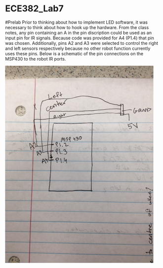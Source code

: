 ECE382_Lab7
===========

#Prelab
Prior to thinking about how to implement LED software, it was necessary to think about how to hook up the hardware. From the class notes, any pin containing an A in the pin discription could be used as an input pin for IR signals. Because code was provided for A4 (P1.4) that pin was chosen. Additionally, pins A2 and A3 were selected to control the right and left sensors respectively because no other robot function currently uses these pins. Below is a schematic of the pin connections on the MSP430 to the robot IR ports. 

![alt tag](https://raw.githubusercontent.com/seanbapty/ECE382_Lab7/master/hardware%20schematic%20for%20IR%20sensors.jpg)

